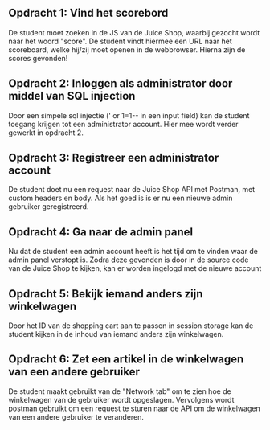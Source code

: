 ## Opdracht 1: Vind het scorebord

De student moet zoeken in de JS van de Juice Shop, waarbij gezocht wordt naar het woord "score". De student vindt hiermee een URL naar het scoreboard, welke hij/zij moet openen in de webbrowser. Hierna zijn de scores gevonden!

## Opdracht 2: Inloggen als administrator door middel van SQL injection

Door een simpele sql injectie (' or 1=1-- in een input field) kan de student toegang krijgen tot een administrator account. Hier mee wordt verder gewerkt in opdracht 2.

## Opdracht 3: Registreer een administrator account

De student doet nu een request naar de Juice Shop API met Postman, met custom headers en body. Als het goed is is er nu een nieuwe admin gebruiker geregistreerd.

## Opdracht 4: Ga naar de admin panel

Nu dat de student een admin account heeft is het tijd om te vinden waar de admin panel verstopt is. Zodra deze gevonden is door in de source code van de Juice Shop te kijken, kan er worden ingelogd met de nieuwe account

## Opdracht 5: Bekijk iemand anders zijn winkelwagen

Door het ID van de shopping cart aan te passen in session storage kan de student kijken in de inhoud van iemand anders zijn winkelwagen.

## Opdracht 6: Zet een artikel in de winkelwagen van een andere gebruiker

De student maakt gebruikt van de "Network tab" om te zien hoe de winkelwagen van de gebruiker wordt opgeslagen. Vervolgens wordt postman gebruikt om een request te sturen naar de API om de winkelwagen van een andere gebruiker te veranderen.
